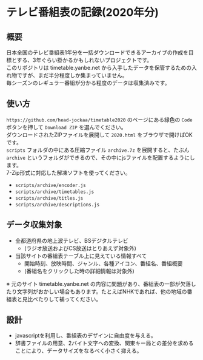 テレビ番組表の記録(2020年分)
==

概要
--

日本全国のテレビ番組表1年分を一括ダウンロードできるアーカイブの作成を目標とする、3年ぐらい掛かるかもしれないプロジェクトです。  
このリポジトリは timetable.yanbe.net から入手したデータを保管するための入れ物ですが、まだ半分程度しか集まっていません。  
毎シーズンのレギュラー番組が分かる程度のデータは収集済みです。

使い方
--

`https://github.com/head-jockaa/timetable2020` のページにある緑色の `Code` ボタンを押して `Download ZIP` を選んでください。  
ダウンロードされたZIPファイルを展開して `2020.html` をブラウザで開けばOKです。  
`scripts` フォルダの中にある圧縮ファイル `archive.7z` を展開すると、たぶん `archive` というフォルダができるので、その中にjsファイルを配置するようにします。  
7-Zip形式に対応した解凍ソフトを使ってください。

* `scripts/archive/encoder.js`
* `scripts/archive/timetables.js`
* `scripts/archive/titles.js`
* `scripts/archive/descriptions.js`

データ収集対象
--

* 全都道府県の地上波テレビ、BSデジタルテレビ
  * (ラジオ放送およびCS放送はとりあえず対象外)
* 当該サイトの番組表テーブル上に見えている情報すべて
  * 開始時刻、放映時間、ジャンル、各種アイコン、番組名、番組概要  
  * (番組名をクリックした時の詳細情報は対象外)

※ 元のサイト timetable.yanbe.net の内容に問題があり、番組表の一部が欠落したり文字列がおかしい場合もあります。たとえばNHKであれば、他の地域の番組表と見比べたりして補ってください。

設計
--

* javascriptを利用し、番組表のデザインに自由度を与える。
* 辞書ファイルの用意、2バイト文字への変換、関東キー局との差分を求めることにより、データサイズをなるべく小さく抑える。 
